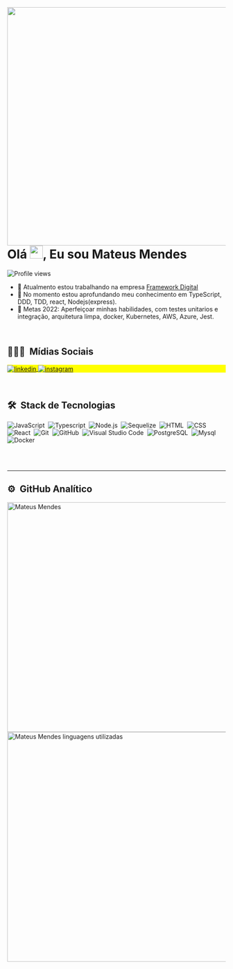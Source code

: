 <img align="right" height="550em" src="https://raw.githubusercontent.com/gist/guilhermessimoes/dfb1206bdd9bcd8521d8e2c32f04b905/raw/35e9be0eb29f3d3c7d32fc1df6df3e3bbf0f3a93/githubcard.svg"/>
<h1 align="left">Olá <img src="https://raw.githubusercontent.com/kaueMarques/kaueMarques/master/hi.gif" width="30px">, Eu sou Mateus Mendes</h1>
<p align="left"> <img src="https://komarev.com/ghpvc/?username=mateusmendes&color=yellow" alt="Profile views" /> </p>

- 🔭 Atualmento estou trabalhando na empresa [Framework Digital](https://www.frameworkdigital.com.br/)
- 🌱 No momento estou aprofundando meu conhecimento em TypeScript, DDD, TDD, react, Nodejs(express).
- 🥅 Metas 2022: Aperfeiçoar minhas habilidades, com testes unitarios e integração, arquitetura limpa, docker, Kubernetes, AWS, Azure, Jest.

<br />

## 👨🏽‍🦲 &nbsp;Mídias Sociais

<p align="left" style="background:yellow">
<a href="https://www.linkedin.com/in/mateus-mendes-23340021b/" target="_blank">
  <img align="center" src="https://img.shields.io/badge/-mateusmendes-05122A?style=flat&logo=linkedin" alt="linkedin"/>
</a>
<a href="https://www.instagram.com/_mateusmendes01/" target="_blank">
 <img align="center" src="https://img.shields.io/badge/-mateusmendes-05122A?style=flat&logo=instagram" alt="instagram"/>
</a>
</p>
<br />

## 🛠 &nbsp;Stack de Tecnologias

![JavaScript](https://img.shields.io/badge/-JavaScript-05122A?style=flat&logo=javascript)&nbsp;
![Typescript](https://img.shields.io/badge/-TypeScript-05122A?style=flat&logo=typescript)&nbsp;
![Node.js](https://img.shields.io/badge/-Node.js-05122A?style=flat&logo=node.js)&nbsp;
![Sequelize](https://img.shields.io/badge/-Sequelize-05122A?style=flat&logo=sequelize)&nbsp;
![HTML](https://img.shields.io/badge/-HTML-05122A?style=flat&logo=HTML5)&nbsp;
![CSS](https://img.shields.io/badge/-CSS-05122A?style=flat&logo=CSS3&logoColor=1572B6)&nbsp;
![React](https://img.shields.io/badge/-React-05122A?style=flat&logo=react)&nbsp;
![Git](https://img.shields.io/badge/-Git-05122A?style=flat&logo=git)&nbsp;
![GitHub](https://img.shields.io/badge/-GitHub-05122A?style=flat&logo=github)&nbsp;
![Visual Studio Code](https://img.shields.io/badge/-Visual%20Studio%20Code-05122A?style=flat&logo=visual-studio-code&logoColor=007ACC)&nbsp;
![PostgreSQL](https://img.shields.io/badge/-PostgreSQL-05122A?style=flat&logo=postgresql)&nbsp;
![Mysql](https://img.shields.io/badge/-MySQL-05122A?style=flat&logo=mysql)&nbsp;
![Docker](https://img.shields.io/badge/-Docker-05122A?style=flat&logo=docker)&nbsp;

<br />
<br />

---

## ⚙️ &nbsp;GitHub Analítico

<p align="left">
<img width="530em" src="https://github-readme-stats.vercel.app/api?username=MidiUP&show_icons=true&theme=tokyonight" alt="Mateus Mendes"/>
<img width="530em" src="https://github-readme-stats.vercel.app/api/top-langs/?username=MidiUP&layout=compact&theme=tokyonight" alt="Mateus Mendes linguagens utilizadas"/>
